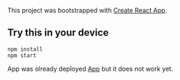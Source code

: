 This project was bootstrapped with [Create React App](https://github.com/facebookincubator/create-react-app).

## Try this in your device

    npm install
    npm start
App was olready deployed [App](http://labMySt.github.io/fozzy-app) but it does not work yet.
